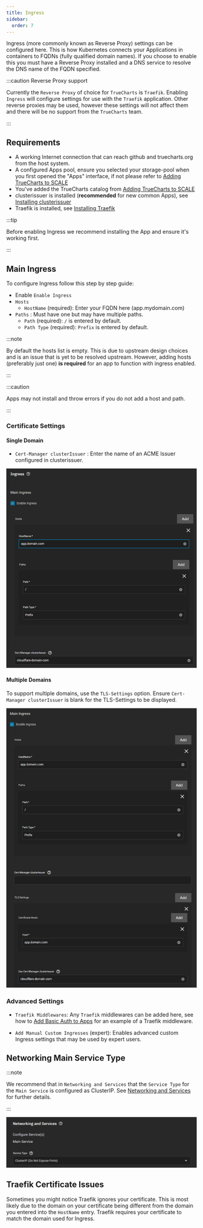 ```yaml
---
title: Ingress
sidebar:
  order: 7
---
```


Ingress (more commonly known as Reverse Proxy) settings can be configured here. This is how Kubernetes connects your Applications in containers to FQDNs (fully qualified domain names). If you choose to enable this you must have a Reverse Proxy installed and a DNS service to resolve the DNS name of the FQDN specified.

:::caution Reverse Proxy support

Currently the `Reverse Proxy` of choice for `TrueCharts` is `Traefik`. Enabling `Ingress` will configure settings for use with the `Traefik` application. Other reverse proxies may be used, however these settings will not affect them and there will be no support from the `TrueCharts` team.

:::

## Requirements

- A working Internet connection that can reach github and truecharts.org from the host system.
- A configured Apps pool, ensure you selected your storage-pool when you first opened the "Apps" interface, if not please refer to [Adding TrueCharts to SCALE](/platforms/scale/guides/getting-started)
- You've added the TrueCharts catalog from [Adding TrueCharts to SCALE](/platforms/scale/guides/getting-started)
- clusterissuer is installed (**recommended** for new common Apps), see [Installing clusterissuer](/charts/premium/clusterissuer/how-to)
- Traefik is installed, see [Installing Traefik](/charts/premium/traefik/how-to)

:::tip

Before enabling Ingress we recommend installing the App and ensure it's working first.

:::

## Main Ingress

To configure Ingress follow this step by step guide:

- Enable `Enable Ingress`
- `Hosts`
  - `HostName` (required): Enter your FQDN here (app.mydomain.com)
- `Paths` : Must have one but may have multiple paths.
  - `Path` (required): `/` is entered by default.
  - `Path Type` (required): `Prefix` is entered by default.

:::note

By default the hosts list is empty. This is due to upstream design choices and is an issue that is yet to be resolved upstream.
However, adding hosts (preferably just one) **is required** for an app to function with ingress enabled.

:::

:::caution

Apps may not install and throw errors if you do not add a host and path.

:::

### Certificate Settings

#### Single Domain

- `Cert-Manager clusterIssuer` : Enter the name of an ACME Issuer configured in clusterissuer.

![Ingress Example using clusterissuer with single domain](./img/ingress-example1.png)

#### Multiple Domains

To support multiple domains, use the `TLS-Settings` option. Ensure `Cert-Manager clusterIssuer` is blank for the TLS-Settings to be displayed.

![Ingress Example using clusterissuer with multiple domains](./img/ingress-example2.png)

### Advanced Settings

- `Traefik Middlewares`: Any `Traefik` middlewares can be added here, see how to [Add Basic Auth to Apps](/charts/premium/traefik/traefik-basicauth-middleware) for an example of a Traefik middleware.

- `Add Manual Custom Ingresses` (expert): Enables advanced custom Ingress settings that may be used by expert users.

## Networking Main Service Type

:::note

We recommend that in `Networking and Services` that the `Service Type` for the `Main Service` is configured as ClusterIP. See [Networking and Services](/platforms/scale/options/networking) for further details.

:::

![Main Service Type set to ClusterIP](./img/networking-services-service-type.png)

## Traefik Certificate Issues

Sometimes you might notice Traefik ignores your certificate. This is most likely due to the domain on your certificate being different from the domain you entered into the `HostName` entry.
Traefik requires your certificate to match the domain used for Ingress.
